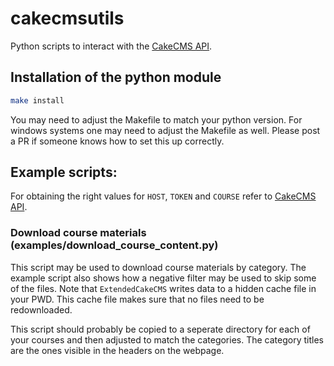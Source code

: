# cakecmsutils

Python scripts to interact with the [CakeCMS API](https://cms.cispa.saarland/system/help/api).

## Installation of the python module

```bash
make install
```

You may need to adjust the Makefile to match your python version.
For windows systems one may need to adjust the Makefile as well. Please post a PR if someone knows how to set this up correctly.

## Example scripts:

For obtaining the right values for `HOST`, `TOKEN` and `COURSE` refer to [CakeCMS API](https://cms.cispa.saarland/system/help/api).

### Download course materials (examples/download_course_content.py)

This script may be used to download course materials by category. The example script also shows how a negative filter may be used to skip some of the files. Note that `ExtendedCakeCMS` writes data to a hidden cache file in your PWD. This cache file makes sure that no files need to be redownloaded.

This script should probably be copied to a seperate directory for each of your courses and then adjusted to match the categories. The category titles are the ones visible in the headers on the webpage.
